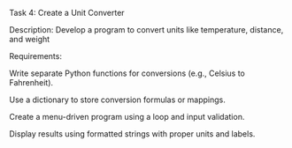 
Task 4:
Create a Unit
Converter

Description:
Develop a program to convert units like
temperature, distance, and weight


Requirements:

Write separate Python functions for
conversions (e.g., Celsius to Fahrenheit).


Use a dictionary to store conversion
formulas or mappings.


Create a menu-driven program using a
loop and input validation.


Display results using formatted strings
with proper units and labels.
